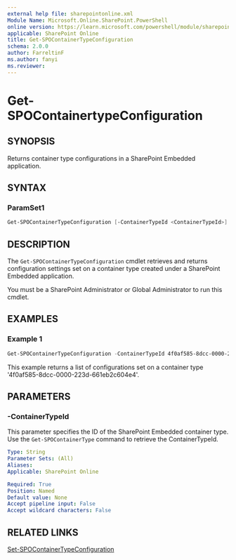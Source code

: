 ```yaml
---
external help file: sharepointonline.xml
Module Name: Microsoft.Online.SharePoint.PowerShell
online version: https://learn.microsoft.com/powershell/module/sharepoint-online/Get-SPOContainertypeConfiguration
applicable: SharePoint Online
title: Get-SPOContainerTypeConfiguration
schema: 2.0.0
author: FarreltinF
ms.author: fanyi
ms.reviewer:
---
```


# Get-SPOContainertypeConfiguration

## SYNOPSIS

Returns container type configurations in a SharePoint Embedded application. 

## SYNTAX

### ParamSet1

```powershell
Get-SPOContainerTypeConfiguration [-ContainerTypeId <ContainerTypeId>]
```

## DESCRIPTION

The `Get-SPOContainerTypeConfiguration` cmdlet retrieves and returns configuration settings set on a container type created under a SharePoint Embedded application. 

You must be a SharePoint Administrator or Global Administrator to run this cmdlet.

## EXAMPLES

### Example 1

```powershell
Get-SPOContainerTypeConfiguration -ContainerTypeId 4f0af585-8dcc-0000-223d-661eb2c604e4  
```

This example returns a list of configurations set on a container type '4f0af585-8dcc-0000-223d-661eb2c604e4'.

## PARAMETERS

### -ContainerTypeId

This parameter specifies the ID of the SharePoint Embedded container type. Use the `Get-SPOContainerType` command to retrieve the ContainerTypeId.
 
```yaml
Type: String
Parameter Sets: (All)
Aliases:
Applicable: SharePoint Online

Required: True
Position: Named
Default value: None
Accept pipeline input: False
Accept wildcard characters: False
```

## RELATED LINKS

[Set-SPOContainerTypeConfiguration](Set-SPOContainerTypeConfiguration.md)

